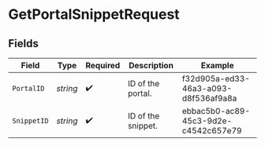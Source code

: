 # GetPortalSnippetRequest


## Fields

| Field                                | Type                                 | Required                             | Description                          | Example                              |
| ------------------------------------ | ------------------------------------ | ------------------------------------ | ------------------------------------ | ------------------------------------ |
| `PortalID`                           | *string*                             | :heavy_check_mark:                   | ID of the portal.                    | f32d905a-ed33-46a3-a093-d8f536af9a8a |
| `SnippetID`                          | *string*                             | :heavy_check_mark:                   | ID of the snippet.                   | ebbac5b0-ac89-45c3-9d2e-c4542c657e79 |